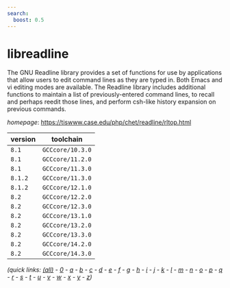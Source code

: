 ```yaml
---
search:
  boost: 0.5
---
```

# libreadline

The GNU Readline library provides a set of functions for use by applications  that allow users to edit command lines as they are typed in. Both Emacs and  vi editing modes are available. The Readline library includes additional  functions to maintain a list of previously-entered command lines, to recall  and perhaps reedit those lines, and perform csh-like history expansion on  previous commands.

*homepage*: <https://tiswww.case.edu/php/chet/readline/rltop.html>

version | toolchain
--------|----------
``8.1`` | ``GCCcore/10.3.0``
``8.1`` | ``GCCcore/11.2.0``
``8.1`` | ``GCCcore/11.3.0``
``8.1.2`` | ``GCCcore/11.3.0``
``8.1.2`` | ``GCCcore/12.1.0``
``8.2`` | ``GCCcore/12.2.0``
``8.2`` | ``GCCcore/12.3.0``
``8.2`` | ``GCCcore/13.1.0``
``8.2`` | ``GCCcore/13.2.0``
``8.2`` | ``GCCcore/13.3.0``
``8.2`` | ``GCCcore/14.2.0``
``8.2`` | ``GCCcore/14.3.0``


*(quick links: [(all)](../index.md) - [0](../0/index.md) - [a](../a/index.md) - [b](../b/index.md) - [c](../c/index.md) - [d](../d/index.md) - [e](../e/index.md) - [f](../f/index.md) - [g](../g/index.md) - [h](../h/index.md) - [i](../i/index.md) - [j](../j/index.md) - [k](../k/index.md) - [l](../l/index.md) - [m](../m/index.md) - [n](../n/index.md) - [o](../o/index.md) - [p](../p/index.md) - [q](../q/index.md) - [r](../r/index.md) - [s](../s/index.md) - [t](../t/index.md) - [u](../u/index.md) - [v](../v/index.md) - [w](../w/index.md) - [x](../x/index.md) - [y](../y/index.md) - [z](../z/index.md))*

